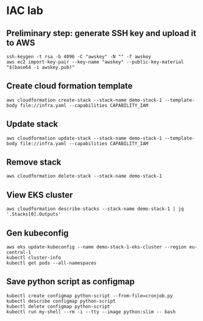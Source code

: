 # IAC lab

## Preliminary step: generate SSH key and upload it to AWS
```
ssh-keygen -t rsa -b 4096 -C "awskey" -N "" -f awskey
aws ec2 import-key-pair --key-name "awskey" --public-key-material "$(base64 -i awskey.pub)"

```

## Create cloud formation template
```
aws cloudformation create-stack --stack-name demo-stack-1 --template-body file://infra.yaml --capabilities CAPABILITY_IAM
```

## Update stack
```
aws cloudformation update-stack --stack-name demo-stack-1 --template-body file://infra.yaml --capabilities CAPABILITY_IAM
```

## Remove stack
```
aws cloudformation delete-stack --stack-name demo-stack-1
```

## View EKS cluster
```
aws cloudformation describe-stacks --stack-name demo-stack-1 | jq '.Stacks[0].Outputs'
```

## Gen kubeconfig
```
aws eks update-kubeconfig --name demo-stack-1-eks-cluster --region eu-central-1
kubectl cluster-info
kubectl get pods --all-namespaces
```

## Save python script as configmap
```
kubectl create configmap python-script --from-file=cronjob.py
kubectl describe configmap python-script
kubectl delete configmap python-script
kubectl run my-shell --rm -i --tty --image python:slim -- bash
```

